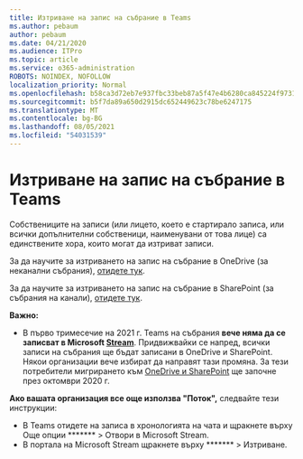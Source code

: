 ```yaml
---
title: Изтриване на запис на събрание в Teams
ms.author: pebaum
author: pebaum
ms.date: 04/21/2020
ms.audience: ITPro
ms.topic: article
ms.service: o365-administration
ROBOTS: NOINDEX, NOFOLLOW
localization_priority: Normal
ms.openlocfilehash: b58ca3d72eb7e937fbc33beb87a5f47e4b6280ca845224f973189e689c33c03c
ms.sourcegitcommit: b5f7da89a650d2915dc652449623c78be6247175
ms.translationtype: MT
ms.contentlocale: bg-BG
ms.lasthandoff: 08/05/2021
ms.locfileid: "54031539"
---
```

# <a name="delete-a-meeting-recording-in-teams"></a>Изтриване на запис на събрание в Teams

Собствениците на записи (или лицето, което е стартирало записа, или всички допълнителни собственици, наименувани от това лице) са единствените хора, които могат да изтриват записи.  

За да научите за изтриването на запис на събрание в OneDrive (за неканални събрания), [отидете тук](https://support.microsoft.com/office/21fe345a-e488-4fa7-932b-f053c1bebe8a).  

За да научите за изтриването на запис на събрание в SharePoint (за събрания на канали), [отидете тук](https://support.microsoft.com/office/71f3c90a-0d24-4d80-8b66-f88234b79a52).  

**Важно:**

- В първо тримесечие на 2021 г. Teams на събрания **вече няма да се записват в Microsoft [Stream](https://stream.microsoft.com/)**. Придвижвайки се напред, всички записи на събрания ще бъдат записани в OneDrive и SharePoint. Някои организации вече избират да направят тази промяна. За тези потребители мигрирането към [OneDrive и SharePoint](https://docs.microsoft.com/MicrosoftTeams/tmr-meeting-recording-change) ще започне през октомври 2020 г.

**Ако вашата организация все още използва "Поток",** следвайте тези инструкции:

- В Teams отидете на записа в хронологията на чата и щракнете върху Още опции ******* > Отвори в Microsoft Stream.
- В портала на Microsoft Stream щракнете върху ******* > Изтриване.
